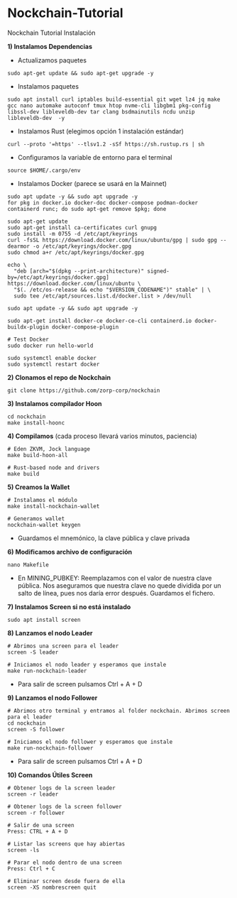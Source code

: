 # Nockchain-Tutorial
Nockchain Tutorial Instalación

**1) Instalamos Dependencias**

* Actualizamos paquetes
```
sudo apt-get update && sudo apt-get upgrade -y
```

* Instalamos paquetes
```
sudo apt install curl iptables build-essential git wget lz4 jq make gcc nano automake autoconf tmux htop nvme-cli libgbm1 pkg-config libssl-dev libleveldb-dev tar clang bsdmainutils ncdu unzip libleveldb-dev  -y
```

* Instalamos Rust (elegimos opción 1 instalación estándar)
```
curl --proto '=https' --tlsv1.2 -sSf https://sh.rustup.rs | sh
```

* Configuramos la variable de entorno para el terminal
```
source $HOME/.cargo/env
```

* Instalamos Docker (parece se usará en la Mainnet)
```
sudo apt update -y && sudo apt upgrade -y
for pkg in docker.io docker-doc docker-compose podman-docker containerd runc; do sudo apt-get remove $pkg; done

sudo apt-get update
sudo apt-get install ca-certificates curl gnupg
sudo install -m 0755 -d /etc/apt/keyrings
curl -fsSL https://download.docker.com/linux/ubuntu/gpg | sudo gpg --dearmor -o /etc/apt/keyrings/docker.gpg
sudo chmod a+r /etc/apt/keyrings/docker.gpg

echo \
  "deb [arch="$(dpkg --print-architecture)" signed-by=/etc/apt/keyrings/docker.gpg] https://download.docker.com/linux/ubuntu \
  "$(. /etc/os-release && echo "$VERSION_CODENAME")" stable" | \
  sudo tee /etc/apt/sources.list.d/docker.list > /dev/null

sudo apt update -y && sudo apt upgrade -y

sudo apt-get install docker-ce docker-ce-cli containerd.io docker-buildx-plugin docker-compose-plugin

# Test Docker
sudo docker run hello-world

sudo systemctl enable docker
sudo systemctl restart docker
```

**2) Clonamos el repo de Nockchain**
```
git clone https://github.com/zorp-corp/nockchain
```

**3) Instalamos compilador Hoon**
```
cd nockchain
make install-hoonc
```

**4) Compilamos** (cada proceso llevará varios minutos, paciencia)
```
# Eden ZKVM, Jock language
make build-hoon-all
```

```
# Rust-based node and drivers
make build
```

**5) Creamos la Wallet**
```
# Instalamos el módulo
make install-nockchain-wallet
```

```
# Generamos wallet
nockchain-wallet keygen
```
* Guardamos el mnemónico, la clave pública y clave privada

**6) Modificamos archivo de configuración**
```
nano Makefile
```
* En MINING_PUBKEY: Reemplazamos con el valor de nuestra clave pública. Nos aseguramos que nuestra clave no quede dividida por un salto de línea, pues nos daría error después. Guardamos el fichero.

**7) Instalamos Screen si no está instalado**
```
sudo apt install screen
```

**8) Lanzamos el nodo Leader**
```
# Abrimos una screen para el leader
screen -S leader
```

```
# Iniciamos el nodo leader y esperamos que instale
make run-nockchain-leader
```
* Para salir de screen pulsamos Ctrl + A + D

**9) Lanzamos el nodo Follower**
```
# Abrimos otro terminal y entramos al folder nockchain. Abrimos screen para el leader
cd nockchain
screen -S follower
```

```
# Iniciamos el nodo follower y esperamos que instale
make run-nockchain-follower
```
* Para salir de screen pulsamos Ctrl + A + D

**10) Comandos Útiles Screen**
```
# Obtener logs de la screen leader
screen -r leader

# Obtener logs de la screen follower
screen -r follower

# Salir de una screen
Press: CTRL + A + D

# Listar las screens que hay abiertas
screen -ls

# Parar el nodo dentro de una screen
Press: Ctrl + C

# Eliminar screen desde fuera de ella
screen -XS nombrescreen quit
```



